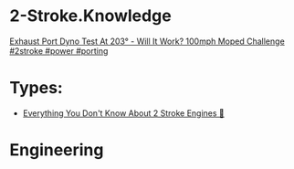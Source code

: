 # 2-Stroke.Knowledge
[Exhaust Port Dyno Test At 203° - Will It Work? 100mph Moped Challenge #2stroke #power #porting](https://youtu.be/_4X0QWb8Wcs)

# Types:
- [Everything You Don't Know About 2 Stroke Engines 🤯](https://youtu.be/7wQ6AHLZmC8)

# Engineering
